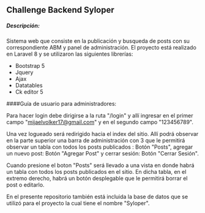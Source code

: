 ## Challenge Backend Syloper
##### Descripción:

Sistema web que consiste en la publicación y busqueda de posts con su correspondiente ABM y panel de administración. El proyecto está realizado en Laravel 8 y se utilizaron las siguientes librerías:
- Bootstrap 5
- Jquery
- Ajax
- Datatables
- Ck editor 5

####Guía de usuario para administradores:

Para hacer login debe dirigirse a la ruta "/login" y allí ingresar en el primer campo "mijaelvolker17@gmail.com" y en el segundo campo "123456789".

Una vez logueado será redirigido hacia el index del sitio. Allí podrá observar en la parte superior una barra de administración con 3 que le permitirá observar un tabla con todos los posts publicados : Botón "Posts", agregar un nuevo post: Botón "Agregar Post" y cerrar sesión: Botón "Cerrar Sesión".

Cuando presione el boton "Posts" será llevado a una vista en donde habrá un tabla con todos los posts publicados en el sitio. En dicha tabla, en el extremo derecho, habrá un botón desplegable que le permitirá borrar el post o editarlo.

En el presente repositorio también está incluida la base de datos que se utilizó para el proyecto la cual tiene el nombre "Syloper".